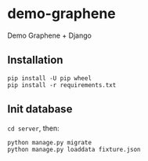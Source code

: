 # demo-graphene
Demo Graphene + Django

## Installation

```
pip install -U pip wheel
pip install -r requirements.txt
```

## Init database

`cd server`, then:

```
python manage.py migrate
python manage.py loaddata fixture.json
```
